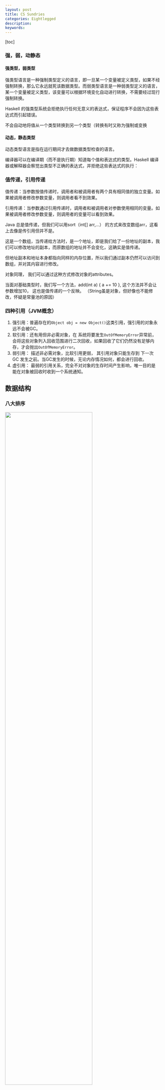```yaml
---
layout: post
title: CS Sundries
categories: Eightlegged
description: 
keywords: 
---
```

[toc]
### 强，弱，动静态

#### 强类型，弱类型
强类型语言是一种强制类型定义的语言，即一旦某一个变量被定义类型，如果不经强制转换，那么它永远就死该数据类型。而弱类型语言是一种弱类型定义的语言，某一个变量被定义类型，该变量可以根据环境变化自动进行转换，不需要经过现行强制转换。

Haskell 的强类型系统会拒绝执行任何无意义的表达式，保证程序不会因为这些表达式而引起错误。

不会自动地将值从一个类型转换到另一个类型（转换有时又称为强制或变换

#### 动态，静态类型
动态类型语言是指在运行期间才去做数据类型检查的语言。

编译器可以在编译期（而不是执行期）知道每个值和表达式的类型。Haskell 编译器或解释器会察觉出类型不正确的表达式，并拒绝这些表达式的执行：

### 值传递，引用传递
值传递：当参数按值传递时，调用者和被调用者有两个具有相同值的独立变量。如果被调用者修改参数变量，则调用者看不到效果。

引用传递：当参数通过引用传递时，调用者和被调用者对参数使用相同的变量。如果被调用者修改参数变量，则调用者的变量可以看到效果。

Java 总是值传递，但我们可以用sort（int[] arr,...） 的方式来改变数组arr，这看上去像是传引用但并不是。

这是一个数组，当传递给方法时，是一个地址，即是我们给了一份地址的副本，我们可以修改地址的副本，而原数组的地址并不会变化，这确实是值传递。

但地址副本和地址本身都指向同样的内存位置，所以我们通过副本仍然可以访问到数组，并对其内容进行修改。

对象同理， 我们可以通过这种方式修改对象的attributes。

当面对基础类型时，我们写一个方法，add(int a) { a += 10 }, 这个方法并不会让参数增加10， 这也是值传递的一个反映。
（String虽是对象，但好像也不能修改，怀疑是常量池的原因）

### 四种引用（JVM概念）
1. 强引用：普遍存在的`Object obj = new Object()`这类引用，强引用的对象永远不会被GC。
2. 软引用：还有用但非必需对象，在 系统将要发生`OutOfMemoryError`异常前，会将这些对象列入回收范围进行二次回收，如果回收了它们仍然没有足够内存，才会抛出`OutOfMemoryError`。
3. 弱引用： 描述非必需对象，比软引用更弱， 其引用对象只能生存到 下一次GC 发生之前。当GC发生的时候，无论内存情况如何，都会进行回收。
4. 虚引用： 最弱的引用关系，完全不对对象的生存时间产生影响，唯一目的是 能在对象被回收时收到一个系统通知。

## 数据结构

### 八大排序
<img src="/images/posts/pli/sort1.png" width="75%"/>
<img src="/images/posts/pli/sort2.png" width="75%"/>
<img src="/images/posts/pli/locks.png" width="75%"/>


### Tree
#### 满二叉树和完全二叉树

#### BST 和 AVL
平衡二叉树（Balanced BinaryTree）又被称为AVL树。 
它具有以下性质：
- 它是一棵空树或它的左右两个子树的高度差的绝对值不超过1，
- 并且左右两个子树都是一棵平衡二叉树。 

平衡二叉树一般是一个有序树，它具有二叉树的所有性质，其遍历操作和二叉树的遍历操作相同。

#### 红黑树
红黑树是每个节点都带有颜色属性的二叉查找树，颜色为红色或黑色。在二叉查找树强制一般要求以外，对于任何有效的红黑树我们增加了如下的额外要求：
- Root是黑色。
- Node是红色 or 黑色。
- 所有叶子都是黑色（叶子是NIL节点）。
- 每个红色节点必须有两个黑色的子节点。（从每个叶子到根的所有路径上不能有两个连续的红色节点。）
- 从任一节点到其每个叶子的所有简单路径都包含相同数目的黑色节点。

这些约束确保了红黑树的关键特性：`从根到叶子的最长的可能路径不多于最短的可能路径的两倍长。`


#### HashSet、LinkedHashSet和TreeSet三者区别与联系
- HashSet无序， 可以有一个Null元素
- LinkedHashSet按照放入的顺序排列，可以有一个Null元素， 底层哈希表和链表组成， 添加、删除操作时间复杂度都是O(1)。
- TreeSet元素的自然顺序进行排序，不允许Null元素， 底层红黑树， 添加、删除操作时间复杂度都是O(log(n))

## 操作系统
<https://www.cnblogs.com/cxuanBlog/p/13297199.html>
### 死锁
多个进程在执行时，互相请求对方正占用的资源，导致都无法执行完毕并释放出占有资源，形成阻塞。

- 互斥条件：一个资源每次只能被一个进程使用。
- 请求与保持条件：一个进程因请求资源而阻塞时，对已获得的资源保持不放。
- 不剥夺条件:进程已获得的资源，在末使用完之前，不能强行剥夺。
- 循环等待条件:若干进程之间形成一种头尾相接的循环等待资源关系。

<https://blog.csdn.net/hj605635529/article/details/69214903#:~:text=%E4%B8%80%E3%80%81%E6%AD%BB%E9%94%81%E9%A2%84%E9%98%B2%EF%BC%9A%E7%A0%B4%E5%9D%8F,%E8%BF%99%E4%B8%AA%E6%96%B9%E6%B3%95%E6%AF%94%E8%BE%83%E4%BD%8E%E6%95%88%E3%80%82>

#### 预防
破坏死锁的四个条件中的一个或几个， 但由于所施加的限制条件往往太严格，因而导致系统资源利用率和系统吞吐量降低。

#### 避免
通过明智的选择，确保永远不会到达死锁点，因此死锁避免比死锁预防允许更多的并发。

- 进程启动拒绝：如果一个进程的请求会导致死锁，则不启动该进程。
- 资源分配拒绝：如果一个进程增加的资源请求会导致死锁，则不允许此分配(银行家算法)。 

假设资源P1申请资源，银行家算法先试探的分配给它（当然先要看看当前资源池中的资源数量够不够），若申请的资源数量小于等于Available，然后接着判断分配给P1后剩余的资源，能不能使进程队列的某个进程执行完毕，若没有进程可执行完毕，则系统处于不安全状态（即此时没有一个进程能够完成并释放资源，随时间推移，系统终将处于死锁。

如果存在一个由系统中所有进程构成的安全序列P1，…，Pn，则系统处于安全状态。安全状态一定是没有死锁发生。

不存在一个安全序列。不安全状态不一定导致死锁。

### 线程安全

當多個線程訪問某個方法時，不管你通過怎樣的調用方式、或者說這些線程如何交替地執行，我們在主程序中不需要去做任何的同步，這個類的結果行為都是我們設想的正確行為，那麼我們就可以說這個類是線程安全的

一般是针对于类来讲的，也就是说当一个类在多线程访问时能正常地工作（结果和行为符合我们在设计该类的初衷，与在单线程时的表现一致），他就是一个线程安全的类， 线程安全的类无需在主程序中再做任何同步。

### 线程与进程
线程是系统独立调度和分派CPU的基本单位， 进程是资源分配的最小单位
<https://blog.csdn.net/mxsgoden/article/details/8821936#:~:text=%E6%A0%B9%E6%9C%AC%E5%8C%BA%E5%88%AB%EF%BC%9A%E8%BF%9B%E7%A8%8B%E6%98%AF%E6%93%8D%E4%BD%9C,%EF%BC%88%E9%80%9A%E8%BF%87CPU%E8%B0%83...>

### 线程切换的开销
CPU通过时间片分配算法来循环执行任务，当前任务执行一个时间片后会切换到下一个任务。但是，在切换前会保存上一个任务的状态，以便下次切换回这个任务时，可以再次加载这个任务的状态，从任务保存到再加载的过程就是一次`上下文切换`。

上下文：CPU 寄存器和程序计数器

CPU 寄存器是 CPU 内置的容量小、但速度极快的内存。
程序计数器则是用来存储 CPU 正在执行的指令位置、或者即将执行的下一条指令位置。


### 线程的生命周期
- 新建
- 就绪 ： 线程对象调用了start()方法之后，该线程就进入就绪状态。就绪状态的线程处于就绪队列中，要等待JVM里线程调度器的调度。
- 运行 ： 就绪状态的线程获取 CPU 资源，就可以执行 run()，此时线程便处于运行状态。
- 阻塞 ： 一个线程执行了sleep（睡眠）、suspend（挂起）等方法，失去所占用资源之后进入阻塞状态。在睡眠时间已到或获得设备资源后可以重新进入就绪状态
- 死亡状态 : 一个运行状态的线程完成任务或者其他终止条件发生时，该线程就切换到终止状态。

三种阻塞：
- 等待阻塞：运行状态中的线程执行 wait() 方法，使线程进入到等待阻塞状态。

- 同步阻塞：线程在获取 synchronized 同步锁失败(因为同步锁被其他线程占用)。

- 其他阻塞：通过调用线程的 sleep() 或 join() 发出了 I/O 请求时，线程就会进入到阻塞状态。当sleep() 状态超时，join() 等待线程终止或超时，或者 I/O 处理完毕，线程重新转入就绪状态。

### 线程池
#### 参数
corePoolSize，核心线程数量，决定是否创建新的线程来处理到来的任务
maximumPoolSize，最大线程数量，线程池中允许创建线程地最大数量
keepAliveTime，线程空闲时存活的时间
unit，空闲存活时间单位
workQueue，任务队列，用于存放已提交的任务
threadFactory，线程工厂，用于创建线程执行任务
handler，拒绝策略，当线程池处于饱和时，使用某种策略来拒绝任务提交

#### 线程池五种状态
- Running : 能够接受新的任务以及处理阻塞队列中的任务
- ShutDown : 不再接受新到来的任务，但可以处理阻塞队列中的任务
- Stop : 不再接受新到来的任务，试图停止所有正在执行的线程，不再处理阻塞队列中等待的任务，当然，它会返回那些未执行的任务。 
- Tidying : 所有任务终止，有效线程数为0，运行terminated()钩子方法
- Terminated : terminated()运行完成后进入该状态

1. shutDown() 
当线程池调用该方法时,线程池的状态则立刻变成SHUTDOWN状态。此时，则不能再往线程池中添加任何任务，否则将会抛出RejectedExecutionException异常。但是，此时线程池不会立刻退出，直到添加到线程池中的任务都已经处理完成，才会退出。 

2. shutdownNow() 
执行该方法，线程池的状态立刻变成STOP状态，并试图停止所有正在执行的线程，不再处理还在池队列中等待的任务，当然，它会返回那些未执行的任务。 

#### 线程池执行流程


### java的线程状态
1. 初始(NEW)：新创建了一个线程对象，但还没有调用start()方法。
2. 运行(RUNNABLE)：Java线程中将就绪（ready）和运行中（running）两种状态笼统的称为“运行”。
线程对象创建后，其他线程(比如main线程）调用了该对象的start()方法。该状态的线程位于可运行线程池中，等待被线程调度选中，获取CPU的使用权，此时处于就绪状态（ready）。就绪状态的线程在获得CPU时间片后变为运行中状态（running）。
3. 阻塞(BLOCKED)：表示线程阻塞于锁。
4. 等待(WAITING)：进入该状态的线程需要等待其他线程做出一些特定动作（通知或中断）。
5. 超时等待(TIMED_WAITING)：该状态不同于WAITING，它可以在指定的时间后自行返回。
6. 终止(TERMINATED)：表示该线程已经执行完毕。

> 一个线程还可以等待另一个线程直到其运行结束。例如，main线程在启动t线程后，可以通过t.join()等待t线程结束后再继续运行：
> 
### sleep
Thread.sleep(long) 可以让当前进程休眠， 必须搭配中断异常。



<https://blog.csdn.net/pange1991/article/details/53860651#:~:text=Java%E4%B8%AD%E7%BA%BF%E7%A8%8B%E7%9A%84%E7%8A%B6%E6%80%81,%E5%AF%B9%E8%B1%A1%E7%9A%84start()%E6%96%B9%E6%B3%95%E3%80%82>



### 守护进程
守护进程（Daemon）是运行在后台的一种特殊进程。它独立于控制终端并且周期性地执行某种任务或等待处理某些发生的事件。 

执行thread.start() 方法前, 设置thread.setDemon(true);

理解一 :  守护线程就是main同生共死，当main退出，它将终止，而普通线程是在任务执行结束才停止。

理解二： 用户线程：`Java虚拟机在它所有非守护线程已经离开后自动离开`。守护线程则是用来服务用户线程的，如果没有其他用户线程在运行，那么就没有可服务对象，也就没有理由继续下去。

例如：我们所熟悉的Java垃圾回收线程就是一个典型的守护线程，当我们的程序中不再有任何运行中的Thread，程序就不会再产生垃圾，垃圾回收器也就无事可做，所以当垃圾回收线程是Java虚拟机上仅剩的线程时，Java虚拟机会自动离开。

### 进程间通信
<https://www.jianshu.com/p/c1015f5ffa74>

### 线程间通信
a) 互斥量(Mutex)：采用互斥对象机制，只有拥有互斥对象的线程才有访问公共资源的权限。比如 Java 中的 synchronized 关键词和各种 Lock 都是这种机制。

b) 信号量(Semphares)：它允许同一时刻多个线程访问同一资源，但是需要控制同一时刻访问此资源的最大线程数量。

c) 事件(Event):Wait/Notify：通过通知操作的方式来保持多线程同步，还可以方便的实现多线程优先级的比较操作。

### 进程切换和线程切换
<https://segmentfault.com/a/1190000019750164#:~:text=%E8%BF%9B%E7%A8%8B%E5%88%87%E6%8D%A2%E4%B8%8E%E7%BA%BF%E7%A8%8B%E5%88%87%E6%8D%A2%E7%9A%84%E4%B8%80%E4%B8%AA%E6%9C%80%E4%B8%BB%E8%A6%81%E5%8C%BA%E5%88%AB,%E8%99%9A%E6%8B%9F%E5%9C%B0%E5%9D%80%E7%A9%BA%E9%97%B4%E7%9A%84%E8%BD%AC%E6%8D%A2%E3%80%82>

### 线程切换上下文

### 进程调度算法
a）先来先去服务

b）时间片轮转法

c）短作业优先

d）多级反馈队列调度算法

e）优先级调度


### 僵尸，孤儿进程
#### 僵尸进程
僵尸进程是指它的父进程没有等待(调用 wait/waitpid)。如果子进程先结束而父进程后结束，即子进程结束后，父进程还在继续运行但是并未调用 wait/waitpid 那子进程就会成为僵尸进程。但如果子进程后结束，即父进程先结束了，但没有调用 wait/waitpid 来等待子进程的结束， 此时子进程还在运行，父进程已经结束。那么并不会产生僵尸进程。应为每个进程结束时， 系统都会扫描当前系统中运行的所有进程，看看有没有哪个进程时刚刚结束的这个进程的子 进程，如果有就有 init 来接管它，成为它的父进程。

进程设置僵尸状态的目的是维护子进程的信息，以便父进程在以后某个时间获取。要在当前 进程中生成一个子进程，一般需要调用 fork 这个系统调用，fork 这个函数的特别之处在于一次调用，两次返回，一次返回到父进程中，一次返回到子进程中，可以通过返回值来判断其 返回点。如果子进程先于父进程退出， 同时父进程又没有调用 wait/waitpid，则该子进程将成为僵尸进程。

在每个进程退出的时候，内核释放该进程所有的资源，包括打开的文件，占用的内存。但是 仍然保留了一些信息（如进程号 pid 退出状态 运行时间等）。这些保留的信息直到进程通过调用 wait/waitpid 时才会释放。这样就导致了一个问题，如果没有调用 wait/waitpid 的话，那 么保留的信息就不会释放。比如进程号就会被一直占用了。但系统所能使用的进程号的有限 的，如果产生大量的僵尸进程，将导致系统没有可用的进程号而导致系统不能创建进程。所 以我们应该避免僵尸进程。

如果进程不调用 wait / waitpid 的话， 那么保留的那段信息就不会释放，其进程号就会一直被占用，但是系统所能使用的进程号是有限的，如果大量的产生僵死进程，将因为没有可用 的进程号而导致系统不能产生新的进程. 此即为僵尸进程的危害，应当避免

#### 孤儿进程
孤儿进程：一个父进程退出，而它的一个或多个子进程还在运行，那么那些子进程将成为孤 儿进程。孤儿进程将被 init 进程(进程号为1)所收养，并由init进程对它们完成状态收集工作。孤儿进程是没有父进程的进程，管理孤儿进程这个重任就落到了 init 进程身上，因此孤儿进程并 不会有什么危害。

### 虚拟内存

虚拟内存使得应用程序认为它拥有一个连续的地址空间，而实际上，它通常是被分隔成多个物理内存碎片，还有一部分存储在外部磁盘存储器上，在需要时进行数据交换。

虚拟内存可以让程序可以拥有超过系统物理内存大小的可用内存空间。虚拟内存让每个进程拥有一片连续完整的内存空间。

#### 局部性原理
局部性原理表现在以下两个方面：

1)时间局部性 ：如果程序中的某条指令一旦执行，不久以后该指令可能再次执行；如果某数据被访问过，不久以后该数据可能再次被访问。

2)空间局部性 ：一旦程序访问了某个存储单元，在不久之后，其附近的存储单元也将被访问。

#### OS的内存管理机制
1. 块式管理 ： 将内存分为几个固定大小的块，每个块中只包含一个进程。

2. 页式管理 ：把主存分为大小相等且固定的一页一页的形式，页较小，相对相比于块式管理的划分力度更大，提高了内存利用率，减少了碎片。页式管理通过页表对应逻辑地址 和物理地址。

3. 段式管理 ： 页式管理虽然提高了内存利用率，但是页式管理其中的页实际并无任何实际意义。 段式管理把主存分为一段段的，最重要的是段是有实际意义的，每个段定义了一组逻辑信息。 段式管理通过段表对应逻辑地址和物理地址。例如,有主程序段 MAIN、子程序段 X、数据段 D 及栈段 S 等。 段式管理通过段表对应逻辑地址和物理地址。

4. 段页式管理：段页式管理机制结合了段式管理和页式管理的优点。段页式管理机制就是 `把主存先分成若干段，每个段又分成若干页`。

#### 内，外部碎片

`内部碎片`： 内部碎片是已经被分配出去（能明确指出属于哪个进程）的内存空间大于请求所需的内存空间，不能被利用的内存空间就是内部碎片。


`外部碎片`： 外部碎片指的是还没有被分配出去（不属于任何进程），但由于太小了无法分配给申请内存空间的新进程的内存空闲区域。

<https://blog.csdn.net/qq_22238021/article/details/80209062#:~:text=%E7%9B%B4%E5%88%B0%E8%BF%9B%E7%A8%8B%E9%87%8A%E6%94%BE%E5%AE%83%EF%BC%8C%E6%88%96,%E7%A7%8D%E7%8E%B0%E8%B1%A1%E6%88%90%E4%B8%BA%E5%86%85%E9%83%A8%E7%A2%8E%E7%89%87%E3%80%82>

#### 页式，段式，段页式
`页式`：把主存空间划分为大小相等且固定的块，块相对较小，作为主存的基本单位。每个进程也以块为单位进行划分，进程在执行时，以块为单位逐个申请主存中的块空间。

`段式`：段式虚拟存储器中的`段是按程序的逻辑结构划分的`，各个段的长度因程序而异。把虚拟地址 分为两部分：段号和段内地址。

优点： 段的分界与程序的自然分界相对应，因而具有逻辑独立性，使得它易于编译、管理、修改和保护，也便于多道程序的共享。

缺点： 因为段长度可变，分配空间不便，容易在段间留下碎片，不好利用，造成浪费。

`段页式`： 把程序按逻辑结构分段，每段再划分为固定大小的页，主存空间也划分为大小相等的页，程序对主存的调入、调出仍以页为基本传送单位，这样的虚拟存储器称为段页式虚拟存储器。
在段页式虚拟存储器中，每个程序对应一个段表，每段对应一个页表，段的长度必须是页长的整数倍，段的起点必须是某一页的起点。-》 两次查表

#### 页面置换算法
- OPT（最佳页面置换算法）：所选择的被换出的页面将是最长时间内不再被访问， 通常可以保证获得最低的缺页率。

- FIFO（先进先出页面置换算法） : 总是淘汰最先进入内存的页面，即选择在内存中驻留时间最久的页面进行淘汰。

- LRU（最近最久未使用页面置换算法）：将最近最久未使用的页面换出。需要在内存中维护一个所有页面的链表。当一个页面被访问时，将这个页面移到 链表表头。这样就能保证链表表尾的页面是最近最久未访问的。力扣-实现LRU

- LFU（最少使用页面置换算法）：该置换算法选择在之前时期使用最少的页面作为淘汰页。力扣-实现LFU


### 用户态和内核态

操作系统（Operating System，简称 OS）是管理计算机硬件与软件资源的程序。根据进程访问资源的特点，我们可以把进程在系统上的运行分为两个级别：

用户态(user mode) : 用户态运行的进程或可以直接读取用户程序的数据。
内核态(kernel mode):可以简单的理解系统态运行的进程或程序几乎可以访问计算机的任何资源，不受限制。
运行的程序基本都是运行在用户态。如果我们调用操作系统提供的内核态级别的子功能那就需要系统调用了。

系统调用：与系统态级别的资源有关的操作（如文件管理、进程控制、内存管理等)，都 必须通过系统调用方式向操作系统提出服务请求，并由操作系统代为完成。

系统调用是操作系统为应用程序提供能够访问到内核态的资源的接口。补充：

用户态切换到内核态的几种方式

系统调用: 系统调用是用户态主动要求切换到内核态的一种方式， 用户应用程序通过操作系统调用内核为上层应用程序开放的接口来执行程序。

异常：当 cpu 在执行用户态的应用程序时，发生了某些不可知的异常。 于是当前用户态的应用进程切换到处理此异常的内核的程序中去。

硬件设备的中断: 当硬件设备完成用户请求后，会向 cpu 发出相应的中断信号，这时 cpu 会暂停执行下一条即将要执行的指令，转而去执行与中断信号对应的应用程序， 如果先前执行的指令是用户态下程序的指令，那么这个转换过程也是用户态到内核态的转换。

### I/O 模型
在UNIX可以归纳成5种I/O模型:
1. 阻塞I/O
2. 非阻塞I/O
3. I/O多路复用
4. 信号驱动I/O
5. 异步I/O

#### 同步与非同步
同步
发送一个请求，等待返回，再发送下一个请求，同步可以避免出现死锁，脏读的发生。

异步
发送一个请求，不等待返回，随时可以再发送下一个请求，可以提高效率，保证并发。

#### 阻塞与非阻塞
阻塞
传统的IO流都是阻塞式的。也就是说，当一个线程调用read()或者write()方法时，该线程将被阻塞，直到有一些数据读读取或者被写入，在此期间，该线程不能执行其他任何任务。在完成网络通信进行IO操作时，由于线程会阻塞，所以服务器端必须为每个客户端都提供一个独立的线程进行处理，当服务器端需要处理大量的客户端时，性能急剧下降。

> 线程会被未完成的IO阻塞
非阻塞
JavaNIO是非阻塞式的。当线程从某通道进行读写数据时，若没有数据可用时，该线程会去执行其他任务。线程通常将非阻塞IO的空闲时间用于在其他通道上执行IO操作，所以单独的线程可以管理多个输入和输出通道。因此NIO可以让服务器端使用一个或有限几个线程来同时处理连接到服务器端的所有客户端。

#### 文件描述符fd
Linux 的内核将所有外部设备都看做一个文件来操作，对一个文件的读写操作会调用内核提供的系统命令(api)，返回一个file descriptor（fd，文件描述符）。而对一个socket的读写也会有响应的描述符，称为socket fd（socket文件描述符），描述符就是一个数字，指向内核中的一个结构体（文件路径，数据区等一些属性）。

所以说：在Linux下对文件的操作是利用文件描述符(file descriptor)来实现的。

#### Redis 缓存雪崩、击穿、穿透
- 缓存穿透：key对应的数据在数据源并不存在，每次针对此key的请求从缓存获取不到，请求都会到数据源，从而可能压垮数据源。比如用一个不存在的用户id获取用户信息，不论缓存还是数据库都没有，若黑客利用此漏洞进行攻击可能压垮数据库。（1. 布隆过滤器（Bloom Filter）布隆过滤器可以用于检索一个元素是否在一个集合中， 2. 给不存在的也作个null缓存）
  
- 缓存击穿：key对应的数据存在，但在redis中过期，此时若有大量并发请求过来，这些请求发现缓存过期一般都会从后端DB加载数据并回设到缓存，这个时候大并发的请求可能会瞬间把后端DB压垮。
  
- 缓存雪崩：当缓存服务器重启或者大量缓存集中在某一个时间段失效，这样在失效的时候，也会给后端系统(比如DB)带来很大压力。


#### IO多路复用 （事件驱动） reactor模式
Linux 中的 IO 多路复用机制是指一个线程处理多个 IO 流。

在 Redis 只运行单线程的情况下，该机制允许内核中，同时存在多个监听套接字和已连接套接字.

即非阻塞的socket文件描述符号加上监控这些描述符的I/O多路复用机制（在Linux下可以使用select/poll/epoll）， select比较早期，要遍历已注册的所有fd， 后来的epoll性能好得多，其性能不太受连接数影响，很好的并发性。

多路复用是指使用一个线程来检查多个文件描述符（Socket）的就绪状态，比如调用select和poll函数，传入多个文件描述符，如果有一个文件描述符就绪，则返回，否则阻塞直到超时

##### select
1. 每次调用select，都需要把fd集合从用户态拷贝到内核态，这个开销在fd很多时会很大
2. 同时每次调用select都需要在内核遍历传递进来的所有fd，这个开销在fd很多时也很大
3. select支持的文件描述符数量太小了，默认是1024

##### poll
poll的实现和select非常相似，只是描述fd集合的方式不同

##### epoll

epoll_create, epoll_ctl, epoll_wait

epoll_create是创建一个epoll句柄；epoll_ctl是注册要监听的事件类型；epoll_wait则是等待事件的产生。

1. 在epoll_ctl时拷贝所有fd进内核态，而非每次调用时
2. 在epoll_ctl时把current挂一遍（这一遍必不可少）并为每个fd指定一个回调函数，当设备就绪，唤醒等待队列上的等待者时，就会调用这个回调函数，而这个回调函数会把就绪的fd加入一个就绪链表
3. epoll_wait的工作实际上就是在这个就绪链表中查看有没有就绪的fd.


<https://www.zhihu.com/question/28594409>


#### AIO （异步非阻塞I/O模型）
异步非阻塞与同步非阻塞的区别在哪里？异步非阻塞无需一个线程去轮询所有IO操作的状态改变，在相应的状态改变后，系统会通知对应的线程来处理。对应到烧开水中就是，为每个水壶上面装了一个开关，水烧开之后，水壶会自动通知我水烧开了。

#### accept（）
```java
while (true) {
    System.out.println("\nListening to port: " + Integer.parseInt(args[0]));

    clientSocket = server.getServerSocket().accept();
    Thread thread = new Thread(new ServiceThread(server.getDictionary(), clientSocket));
    thread.start();
}
```
#### service Thread
```java
@Override
public void run() {

    try {
        BufferedReader input = new BufferedReader(new InputStreamReader(this.getClientSocket().getInputStream(), "UTF-8"));
        BufferedWriter output = new BufferedWriter(new OutputStreamWriter(this.getClientSocket().getOutputStream(), "UTF-8"));

        System.out.println("A client has connected to Server, assign to thread \'" + Thread.currentThread().getName() + "\', start providing service.");
        System.out.println("Currently connected user number: " + (Thread.activeCount() - 1));

        //Handle client's requests until client side closes
        //ClientMsg will be parted into operation command and word inputs to be easily processed
        while((clientMsg = input.readLine()) != null){

            String[] operation = clientMsg.split("@split@");

            if(operation[0].equals("query")){
                output.write(query(operation[1]) + "\n");
                output.flush();
            }

            if(operation[0].equals("add")){
                output.write(add(operation[1], operation[2]) + "\n");
                output.flush();
            }

            if(operation[0].equals("remove")){
                output.write(remove(operation[1])  + "\n");
                output.flush();
            }
        }

        getClientSocket().close();
    }
}
```
在 Redis 只运行单线程的情况下，该机制允许内核中，同时存在多个监听套接字和已连接套接字。

### 并发
#### 同步和互斥
互斥，是指三部在不同进程之间的若干程序片断，当某个进程运行其中一个程序片段时，其它进程就不能运行它们之中的任一程序片段，只能等到该进程运行完这个程序片段后才可以运行。

同步，是指散步在不同进程之间的若干程序片断，它们的运行必须严格按照规定的 某种先后次序来运行，这种先后次序依赖于要完成的特定的任务。　　

显然，同步是一种更为复杂的互斥，而互斥是一种特殊的同步。也就是说互斥是两个线程之间不可以同时运行，他们会相互排斥，必须等待一个线程运行完毕，另一个才能运行，而同步也是不能同时运行，但他是必须要安照某种次序来运行相应的线程（也是一种互斥）！　

> 互斥：是指某一资源同时只允许一个访问者对其进行访问，具有唯一性和排它性。但互斥无法限制访问者对资源的访问顺序，即访问是无序的。　　
> 
> 同步：是指在互斥的基础上（大多数情况），通过其它机制实现访问者对资源的有序访问。在大多数情况下，同步已经实现了互斥，特别是所有写入资源的情况必定是互斥的。少数情况是指可以允许多个访问者同时访问资源。


##### synchronized的三种应用方式
synchronized关键字最主要有以下3种应用方式，下面分别介绍

修饰实例方法，作用于当前实例加锁，进入同步代码前要获得当前实例的锁。

修饰静态方法，作用于当前类对象加锁，进入同步代码前要获得当前类对象的锁。

修饰代码块，指定加锁对象，对给定对象加锁，进入同步代码库前要获得给定对象的锁。

#### volatile
> 保证被 volatile 修饰的共享变量的 可见性 & 有序性，但不保证原子性

volatile关键字的作用大致是，对该变量的每个单独读或写操作都是原子的。

然而，值得注意的是，一个需要不止一次读/写的操作（比如i++，相当于i=i+1，它进行一次读和一次写）不是原子的，因为另一个线程可能在读和写之间对i进行写。

原子类，如AtomicInteger和AtomicReference，提供了更广泛的原子操作，特别是包括AtomicInteger的increment。

### volatile和synchronized的区别
<https://blog.csdn.net/suifeng3051/article/details/52611233#:~:text=volatile%E6%9C%AC%E8%B4%A8%E6%98%AF%E5%9C%A8%E5%91%8A%E8%AF%89,%E5%85%B6%E4%BB%96%E7%BA%BF%E7%A8%8B%E8%A2%AB%E9%98%BB%E5%A1%9E%E4%BD%8F%E3%80%82>

#### 原子性，可见性，有序性
- 原子性： 要么全部执行，要么全部不执行
- 可见性： 当一个线程修改了共享属性的value后， 其他线程能立刻看到此修改的结果（表现为修改后立马从 工作内存 同步到主存，并刷新主存）
- 有序性： 为了提高性能，编译一般会进行指令重排序，volatile包含`禁止指令重排序`的语义

happens-before 原则

### 原子类
原子变量类 比锁的粒度更细，更轻量级，并且对于在多处理器系统上实现高性能的并发代码来说是非常关键的。

原子变量将发生竞争的范围缩小到单个变量上。

原子变量类 比锁的粒度更细，更轻量级，并且对于在多处理器系统上实现高性能的并发代码来说是非常关键的。原子变量将发生竞争的范围缩小到单个变量上。

底层基于CAS和volatile实现， 如果并发量不大，相比 Lock 更为安全，性能也能接受，因其得益于 JVM 底层机制来保障，自动释放锁，无需硬编码方式释放锁。而使用 Lock 方式，一旦 unlock() 方法使用不规范，可能导致死锁。

主要包括：
AtomicBoolean - 布尔类型原子类
AtomicInteger - 整型原子类
AtomicLong - 长整型原子类

AtomicReference - 引用类型原子类

AtomicIntegerArray - 整形数组原子类
AtomicLongArray - 长整型数组原子类
AtomicReferenceArray - 引用类型数组原子类



```java
atomicData.incrementAndGet(); // data++这并非是原子性操作
```
### 悲观锁
mysql中的共享锁和排它锁
lock for share mode
for update

### 乐观锁和悲观锁
悲观锁认为自己在使用数据的时候一定有别的线程来修改数据，因此在获取数据的时候会先加锁，确保数据不会被别的线程修改。

乐观锁认为自己在使用数据时不会有别的线程修改数据，所以不会添加锁，只是在更新数据的时候去判断之前有没有别的线程更新了这个数据。如果这个数据没有被更新，当前线程将自己修改的数据成功写入。如果数据已经被其他线程更新，则根据不同的实现方式执行不同的操作（例如报错或者自动重试）。

乐观锁在Java中是通过使用无锁编程来实现，最常采用的是CAS算法，Java原子类中的递增操作就通过CAS自旋实现的。

CAS机制当中使用了3个基本操作数：内存地址V，旧的预期值A，要修改的新值B。

更新一个变量的时候，只有当变量的预期值A和内存地址V当中的实际值相同时，才会将内存地址V对应的值修改为B。
如果不同则根据实际值重新计算预期值，再次compare直到成功。

> CAS一般配合volatile变量以保证可见性。

<https://zhuanlan.zhihu.com/p/94762520>


### 公平锁和非公平锁
> 公平锁：多个线程按照申请锁的顺序去获得锁，线程会直接进入队列去排队，永远都是队列的第一位才能得到锁。

优点：所有的线程都能得到资源，不会饿死在队列中。
缺点：吞吐量会下降很多，队列里面除了第一个线程，其他的线程都会阻塞，cpu唤醒阻塞线程的开销会很大。

> 非公平锁：多个线程去获取锁的时候，会直接去尝试获取，获取不到，再去进入等待队列，如果能获取到，就直接获取到锁。

优点：可以减少CPU唤醒线程的开销，整体的吞吐效率会高点，CPU也不必取唤醒所有线程，会减少唤起线程的数量。
缺点：你们可能也发现了，这样可能导致队列中间的线程一直获取不到锁或者长时间获取不到锁，导致饿死。

### 自旋锁
某线程尝试获得同步资源的锁失败：
- 非自旋锁：放弃CPU时间片， 操作系统切换CPU状态，当前线程休眠
- 自旋锁： 不放弃CPU时间片，通过自旋等待其他线程释放锁。

偏向锁是指一段同步代码一直被一个线程所访问，那么该线程会自动获取锁，降低获取锁的代价。
在大多数情况下，锁总是由同一线程多次获得，不存在多线程竞争，所以出现了偏向锁。其目标就是在只有一个线程执行同步代码块时能够提高性能。

轻量级锁是指当锁是偏向锁的时候，被另外的线程所访问，偏向锁就会升级为轻量级锁，其他线程会通过自旋的形式尝试获取锁，不会阻塞，从而提高性能。



### 锁升级
无锁 -> 偏向锁 -> 轻量级锁 -> 重量级锁

### AQS
AQS（AbstractQueuedSynchronizer）是用来构建锁或者其他同步组件的基础框架，它使用了一个int成员变量来表示状态，通过内置的FIFO（first in，first out）队列来完成资源获取线程的排队工作。

AQS定义两种资源共享方式：Exclusive（独占，只有一个线程能执行，如ReentrantLock）和Share（共享，多个线程可同时执行，如Semaphore/CountDownLatch）。

AQS核心思想是，如果被请求的共享资源空闲，那么就将当前请求资源的线程设置为有效的工作线程，将共享资源设置为锁定状态；如果共享资源被占用，就需要一定的阻塞等待唤醒机制来保证锁分配。这个机制主要用的是CLH队列的变体实现的，将暂时获取不到锁的线程加入到队列中。

### ConcurrentHashMap
在多线程环境下，使用HashMap进行put操作时存在丢失数据的情况。-》 HashMap不是线程安全的类

HashTable是一个线程安全的类，它使用synchronized来锁住整张Hash表来实现线程安全，即每次锁住整张表让线程独占，相当于所有线程进行读写时都去竞争一把锁，导致效率非常低下。

ConcurrentHashMap可以做到读取数据不加锁，并且其内部的结构可以让其在进行写操作的时候能够将锁的粒度保持地尽量地小，允许多个修改操作并发进行，其关键在于使用了`锁分段`技术。它使用了多个锁来控制对hash表的不同部分进行的修改。

jdk8之后，采用对位桶的头结点sychronized，cas操作进行复制

ConcurrentHashMap内部使用段(Segment)来表示这些不同的部分，每个段其实就是一个小的Hashtable，它们有自己的锁。

为什么不用ReentrantLock而用synchronized ?
减少内存开销:如果使用ReentrantLock则需要节点继承AQS来获得同步支持，增加内存开销，而1.8中只有头节点需要进行同步。
内部优化:synchronized则是JVM直接支持的，JVM能够在运行时作出相应的优化措施：锁粗化、锁消除、锁自旋等等。

### HashMap
1. 树化标志：8位
2. get(key)方法时获取key的hash值，计算hash&(n-1)得到在链表数组中的位置first=tab[hash&(n-1)],先判断first的key是否与参数key相等，不等就遍历后面的链表找到相同的key值返回对应的Value值即可

> 使用尾插法，防止在扩容时出现环。


### ThreadLocal
ThreadLocal是一个关于创建线程局部变量的类。

这种在一个线程中，横跨若干方法调用，需要传递的对象，我们通常称之为`上下文（Context）`，它是一种状态，可以是用户身份、任务信息等。

给每个方法增加一个context参数非常麻烦，而且有些时候，如果调用链有无法修改源码的第三方库，User对象就传不进去了。

Java标准库提供了一个特殊的ThreadLocal，它可以在一个线程中传递同一个对象。

ThreadLocal实例通常总是以静态字段初始化如下：

> static ThreadLocal<User> threadLocalUser = new ThreadLocal<>();

它的典型使用方式如下：

```java
void processUser(user) {
    try {
        threadLocalUser.set(user);
        step1();
        step2();
    } finally {
        threadLocalUser.remove();
    }
}
```

通过设置一个User实例关联到ThreadLocal中，在移除之前，所有方法都可以随时获取到该User实例：

```java
void step1() {
    User u = threadLocalUser.get();
    log();
    printUser();
}

void log() {
    User u = threadLocalUser.get();
    println(u.name);
}

void step2() {
    User u = threadLocalUser.get();
    checkUser(u.id);
}
```

最后，`特别注意ThreadLocal一定要在finally中清除,` 这是因为当前线程执行完相关代码后，很可能会被重新放入线程池中，如果ThreadLocal没有被清除，该线程执行其他代码时，会把上一次的状态带进去。
```java
try {
    threadLocalUser.set(user);
    ...
} finally {
    threadLocalUser.remove();
}
```
### 秒杀系统
<https://www.zhihu.com/question/54895548>

### 消息队列
<https://cloud.tencent.com/developer/article/1006035#:~:text=%E4%B8%80%E3%80%81%E6%B6%88%E6%81%AF%E9%98%9F%E5%88%97(MQ),%E6%B5%81%E9%87%8F%E5%89%8A%E9%94%8B%E7%AD%89%E9%97%AE%E9%A2%98%E3%80%82>

### Unix cmd
- tar
- pwd 显示当前所在位置
- kill 
- top 常用来监控Linux的系统状况，比如CPU、内存的使用，显示系统上正在运行的进程。


## 计算机网络
<https://www.jianshu.com/p/45d27f3e1196>
<https://zhuanlan.zhihu.com/p/72616216>

### 浏览器输入域名到出现网页的过程
把待请求URL放入队列，判断URL是否已在请求队列，否的话就结束, 是的话就判断请求域名是否DNS缓存中，没有的话就解析域名，有的话就到指定域名的TCP连接是否开启，没有的话就开启TCP连接，进行HTTPS请求，初始化并完成TLS协议握手，向页面对应的URL发送请求。

URL是否在请求队列 -> 判断域名是否在DNS缓存中（无则解析域名） -> 检查TCP连接是否开启（无则3次握手） -> 进行https请求，初始化并完成TLS协议握手，想对应URL发送请求。

[浏览器中url过程](https://github.com/skyline75489/what-happens-when-zh_CN#g)

[http请求的细节](https://juejin.cn/post/6899005188955176974#heading-17)

ARP协议：IP地址 -> MAC地址。它解决的是同一局域网内部的主机或路由器的IP 地址和其对应的硬件地址的映射问题。
DNS: 域名 -> IP地址


### Get和Post请求的区别
get 参数直接添加到url中，post封装在http请求中， 浏览器无缓存

请求报文结构： 
- 请求行request line（方法， 请求路径，版本号）
- 请求header 
- 请求body（get请求无body）

响应报文结构： 
- 状态行（版本号， 状态码， 状态码解释信息）
- 响应header 
- 响应body


[GET与POST](https://www.jianshu.com/p/226195ec62ef)

### DNS
[DNS 原理入门](http://www.ruanyifeng.com/blog/2016/06/dns.html)

递归查询 (Recursive query)
递归查询是这么一种查询方式，一般发生在 Client 请求 DNS Server。Client 发出一个域名解析的请求，DNS Server 必须返回对应的 IP 地址，或者返回找不到的错误。

迭代查询 (Iterative query)
迭代查询一般发生在 DNS Server 之间，当 Client 发出域名解析的请求后，DNS Server 需要给予最佳答案，这个最佳答案可能是"距离最近"的顶级域名服务器，也能是权威域名服务器。无论如何，Client 需要对返回结果再次发起请求，知道获得最终结果。


### TCP协议详细 
TCP 面向连接，可靠传输， 字节流， 要求通信数据可靠
UDP 数据报文段，要求通信速度高

<img src="/images/posts/pli/tcpformat.png" width="75%"/>


### 三次握手，四次挥手
三握
<img src="/images/posts/pli/tcp3.png" width="75%"/>

> 理论上第二次握手就完成了连接建立，为什么服务器端需要第三次握手才进入连接已创建的状态？
- 第一次握手请求有可能是早已失效的连接请求报文，因为服务器需要再确认，即服务器对所有的第一次握手进行回复第二次握手，并对能回复第三次握手的client建立连接，防止浪费资源 

四挥(双方都可发起，发起的一方需要负担最后的2MSL time-wait)
<img src="/images/posts/pli/tcp4.png" width="75%"/>

> 为什么需要time-wait阶段？
- 发起的一方在接到另一方完成单向传输的最后一个包后（以FIN为标志），进行最后的第四次握手确认，并进入time-wait阶段。 
- 原因1：防止对方未接到第四次握手（如未接到则2MSL内会受到对方的第三次握手重传），直到原本的第四次握手确认到达对方，确保对方完成连接释放。
- 原因2：客户端发送了最后1个连接释放请求确认报文后，再经过2MSL时间，则可使本连接持续时间内所产生的所有报文段都从网络中消失。即 在下1个新的连接中就不会出现早已失效的连接请求报文




### 无差错传输
1. 自动重传ARQ(针对出错重传)
2. 流量控制 & 拥塞控制（针对速度匹配）

流量控制: 接收方根据自己接受缓存的大小，动态调整发送方的发送窗口大小
拥塞控制: 防止过多的数据注入到网络中，使得网络中的路由器 & 链路不致于过载


### 拥塞避免算法
发送方维持一个状态变量：拥塞窗口（cwnd)

- 慢开始: 一开始发送报文段时拥塞窗口（cwnd）设置得为1 （指数上升）
- 拥塞避免: 每经过一个往返时间RTT，发送方的拥塞窗口（cwnd）加1， （线性上升）

快重传： 
- 接收方 每收到一个失序的报文段后 就立即发出重复确认（为的是使发送方及早知道有报文段没有到达对方），而不要等到自己发送数据时才进行捎带确认
- 发送方只要一连收到3个重复确认就立即重传对方尚未收到的报文段，而不必 继续等待设置的重传计时器到期

快恢复：当发送方连续收到3个重复确认后，就：
- 执行 乘法减小 算法：把 慢开始门限（ssthresh）设置为 出现拥塞时发送方窗口值的一半 = 拥塞窗口的1半
- 将拥塞窗口（cwnd）值设置为 慢开始门限ssthresh减半后的数值 = 拥塞窗口的1半
- 执行 加法增大 算法：执行拥塞避免算法，使拥塞窗口缓慢地线性增大。
> 快恢复下不重新执行慢开始，直接到1/2ssthresh开始线性增加




<img src="/images/posts/pli/yongse1.png" width="75%"/>





### ICMP 
#### ping
ping是一种计算机网络工具，用来测试数据包能否透过IP协议到达特定主机。
ping的运作原理是向目标主机传出一个ICMP的请求回显数据包，并等待接收回显回应数据包。程序会按时间和成功响应的次数估算丢失数据包率（丢包率）和数据包往返时间

#### TTL 
TTL是 Time To Live的缩写，该字段指定IP包被路由器丢弃之前允许通过的最大网段数量。


### OSPF和RIP
RIP: 距离向量协议
OSPF: 链路状态协议

OSPF 具有以下特点：

向本自治系统中的所有路由器发送信息，这种方法是洪泛法。
发送的信息就是与相邻路由器的链路状态，链路状态包括与哪些路由器相连以及链路的度量，度量用费用、距离、时延、带宽等来表示。
只有当链路状态发生变化时，路由器才会发送信息。
所有路由器都具有全网的拓扑结构图，并且是一致的。相比于 RIP，OSPF 的更新过程收敛的很快。

<https://www.jianshu.com/p/63093df8064c>

### Cookie 和 session
cookie是网站用来标识用户身份而存储在用户本地终端上的数据

HTTP Cookie（也叫 Web Cookie 或浏览器 Cookie）是服务器发送到用户浏览器并保存在本地的一小块数据，它会在浏览器下次向同一服务器再发起请求时被携带并发送到服务器上

1. 存储大小
cookie的数据大小不能超过4k；sessionStorage比cookie大得多，可以达到5M或者更大
2. 有限期时间
sessionStorage数据在当前浏览器窗口关闭后自动删除
设置得cookie过期时间之前都有效，就算窗口或者是浏览器关闭


利用 session，我们可以管理用户状态，比如控制会话存在时间，在会话中保存属性等。其作用方式通常如下：

服务器接收到第一个请求时，生成 session 对象，并通过响应头告诉客户端在 cookie 中放入 sessionId
客户端之后发送请求时，会带上包含 sessionId 的 cookie
服务器通过 sessionId 获取 session ，进而得到当前用户的状态（是否登录）等信息
也就是说，客户端只需要在登录的时候发送一次用户名密码，此后只需要在发送请求时带上 sessionId，服务器就可以验证用户是否登录了。

> 服务器生成session对象，并把sessionID传输给用户端，但不一定要用cookie，比如写在url中

### TCP keepAlive
<https://www.jianshu.com/p/9fe2c140fa52>
 当tcp连接被破坏后， 如果是死连接了， 服务端和客户端怎样才能知道信息能不能到达对方呢？ 很自然的想法是， 不断地给对方发探测信号， 看有没有回应， 这就是心跳机制的直白原理。 所谓的心跳即是数据包， 发心跳就是一方向另一方发送的数据包， 不断地发送， 如果收不到回应， 那么就有理由认为是tcp连接出了问题。 

但其实这个包的报文段是不含有任何数据的， 因此， 即使你用recv函数， 也不会接收到什么值。

[长连接与短连接](https://www.cnblogs.com/0201zcr/p/4694945.html)


### HTTP
- http header: HTTP 消息头用于描述资源或服务器或客户端的行为。
- http 请求方式
- http 状态码: HTTP 状态码用来表示特定的 HTTP 请求是否已成功完成。响应分为五类：消息响应，成功响应，重定向，客户端错误和服务器错误。

#### HTTP
<https://juejin.cn/post/6844903516738338829>


### Http缓存机制
<https://juejin.im/post/6844903801778864136>

#### 请求304
304状态码或许不应该认为是一种错误，而是对客户端有缓存情况下服务端的一种响应。

当你发出一个条件GET请求的时候服务器会从缓存中调用你要访问的内容，这个时候服务器就可以判断这个页面是不是更新过了，如果未更新过那么他会给你返回一个304状态码。

### TCP流量控制和拥塞控制
<https://www.jianshu.com/p/65605622234b>

### https
<https://segmentfault.com/a/1190000019976390>

HTTPS 并非是应用层的一种新协议。只是 HTTP 通信接口部分用SSL（Secure Socket Layer）和 TLS（Transport Layer Security）协议代替而已。通常，HTTP 直接和 TCP 通信。当使用 SSL时，则演变成先和 SSL通信，再由 SSL和 TCP 通信了。简言之，所谓 HTTPS，其实就是身披SSL协议这层外壳的 HTTP。

http和https都是应用层协议，但后者用到的加密SSL和TLS加密是传输层协议

#### TLS/SSL握手
<img src="/images/blog/TLS_hands.png" width="75%"/>

加密过程：
1. 客户端请求服务器，发送client random及其他信息，获得证书，server random
2. 客户端从证书获取公钥，加密另一个随机字符串premaster secret，发送给服务器
3. 服务器用私钥解密获得premaster secret，随后CS双方用以client random，server random，premaster secret生成的对称密钥进行内容传输

**混合加密：**结合非对称加密和对称加密技术。客户端使用对称加密生成密钥对传输数据进行加密，然后使用非对称加密的公钥再对秘钥进行加密，所以网络上传输的数据是被秘钥加密的密文和用公钥加密后的秘密秘钥，因此即使被黑客截取，由于没有私钥，无法获取到加密明文的秘钥，便无法获取到明文数据。


**数字摘要：**通过单向hash函数对原文进行哈希，将需加密的明文“摘要”成一串固定长度(如128bit)的密文，不同的明文摘要成的密文其结果总是不相同，同样的明文其摘要必定一致，并且即使知道了摘要也不能反推出明文。


**数字签名技术：**数字签名建立在公钥加密体制基础上，是公钥加密技术的另一类应用。它把公钥加密技术和数字摘要结合起来，形成了实用的数字签名技术。



#### 流程
- 首先客户端通过URL访问服务器建立SSL连接。
- 服务端收到客户端请求后，会将网站支持的证书信息（证书中包含公钥）传送一份给客户端。
- 客户端的服务器开始协商SSL连接的安全等级，也就是信息加密的等级。
- 客户端的浏览器根据双方同意的安全等级，建立会话密钥，然后利用网站的公钥将会话密钥加密，并传送给网站。
- 服务器利用自己的私钥解密出会话密钥。
- 服务器利用会话密钥加密与客户端之间的通信。

#### HTTPS的缺点
- HTTPS协议多次握手，导致页面的加载时间延长近50%；
- HTTPS连接缓存不如HTTP高效，会增加数据开销和功耗；
- 申请SSL证书需要钱，功能越强大的证书费用越高。
- SSL涉及到的安全算法会消耗 CPU 资源，对服务器资源消耗较大。

#### Web安全
<https://developer.mozilla.org/zh-CN/docs/Web/Security>[web安全]
##### 同源策略
同源策略是指在Web浏览器中，允许某个网页脚本访问另一个网页的数据，但前提是这两个网页必须有相同的URI、主机名和端口号，一旦两个网站满足上述条件，这两个网站就被认定为具有相同来源。此策略可防止某个网页上的恶意脚本通过该页面的文档对象模型访问另一网页上的敏感数据。

同源策略对Web应用程序具有特殊意义，因为Web应用程序广泛依赖于HTTP cookie[1]来维持用户会话，所以必须将不相关网站严格分隔，以防止丢失数据泄露。

> 可以使用 CORS 来允许跨源访问。CORS 是 HTTP 的一部分，它允许服务端来指定哪些主机可以从这个服务端加载资源。

##### CORS
Cross-Origin Resource Sharing（CORS）是一种基于HTTP-header的机制，
> 服务器上的 CORS 配置可以精细地指定允许跨域访问的条件
允许服务器指示浏览器应该允许从中加载资源的任何其他源（域、方案或端口）。CORS还依赖于一种机制，通过这种机制，浏览器向承载跨源资源的服务器发出“飞行前”请求，以检查服务器是否允许实际请求。在该预飞行中，浏览器发送指示HTTP方法的标头和将在实际请求中使用的标头。



##### XSS
跨站脚本（英语：Cross-site scripting，通常简称为：XSS）是一种网站应用程序的安全漏洞攻击，是代码注入的一种。它允许恶意用户将代码注入到网页上，其他用户在观看网页时就会受到影响。这类攻击通常包含了HTML以及用户端脚本语言。

防御：
- 过滤特殊字符
- 使用HTTP头指定类型， 使得输出的内容避免被作为HTML解析


##### CSRF
跨站请求伪造（英语：Cross-site request forgery），也被称为 one-click attack 或者 session riding，通常缩写为 CSRF 或者 XSRF， 是一种挟制用户在当前已登录的Web应用程序上执行非本意的操作的攻击方法。[1] 跟跨网站脚本（XSS）相比，XSS 利用的是用户对指定网站的信任，CSRF 利用的是网站对用户网页浏览器的信任。

跨站请求攻击，简单地说，是攻击者通过一些技术手段欺骗用户的浏览器去访问一个自己曾经认证过的网站并运行一些操作（如发邮件，发消息，甚至财产操作如转账和购买商品）。由于浏览器曾经认证过，所以被访问的网站会认为是真正的用户操作而去运行。这利用了web中用户身份验证的一个漏洞：`简单的身份验证只能保证请求发自某个用户的浏览器，却不能保证请求本身是用户自愿发出的。`

防御：
- 令牌同步模式
- 检查Referer字段
- 添加校验token

### 正则


## Database
https://www.pdai.tech/md/db/sql/sql-db-theory.html#3-%e9%9a%94%e7%a6%bb%e6%80%a7isolation

### MyISAM与InnoDB区别

#### ACID
1. 原子性(Atomicity) 事务被视为不可分割的最小单元，事务的所有操作要么全部提交成功，要么全部失败回滚。 回滚可以用日志来实现，日志记录着事务所执行的修改操作，在回滚时反向执行这些修改操作即可。 
2. 一致性(Consistency) 数据库在事务执行前后都保持一致性状态。在一致性状态下，所有事务对一个数据的读取结果都是相同的。 
3. 隔离性(Isolation) 一个事务所做的修改在最终提交以前，对其它事务是不可见的。 
4. 持久性(Durability) 一旦事务提交，则其所做的修改将会永远保存到数据库中。即使系统发生崩溃，事务执行的结果也不能丢失。 可以通过数据库备份和恢复来实现，在系统发生崩溃时，使用备份的数据库进行数据恢复。

#### MySQL事务的实现
MySQL的事务的四个特性（ACID），是通过InnoDB日志和锁来保证的。

事务的隔离性是通过数据库锁的机制实现。
事务的持久性是通过Redo Log来实现。
事务的原子性和一致性是通过Undo Log实现的。

实现过程：

- 在操作任务数据之前，首先将数据备份到Undo Log中，然后再进行数据的修改操作；
- 出现错误时执行Roll Back，系统可以利用Undo Log恢复到事务开始之前的状态。
- Redo Log是记录新数据的备份，事务提交之前，只将Redo Log持久化即可。
- 系统崩溃时，数据库未持久化，但Redo Log已经持久化，系统可以根据Redo Log将数据恢复并提交。

#### 多版本并发控制(MVCC)
事务隔离机制的实现基于锁机制和并发调度。其中并发调度使用的是MVVC（多版本并发控制），通过保存修改的旧版本信息来支持并发一致性读和回滚等特性。

MVCC只在 READ COMMITTED 和 REPEATABLE READ 两个隔离级别下工作

在Mysql的InnoDB引擎中就是指在已提交读(READ COMMITTD)和可重复读(REPEATABLE READ)这两种隔离级别下的事务对于SELECT操作会`访问版本链中的记录`的过程。
这就使得别的事务可以修改这条记录，反正每次修改都会在版本链中记录。SELECT可以去版本链中拿记录，这就实现了读-写，写-读的并发执行，提升了系统的性能。

说完了undo log我们再来看看ReadView。已提交读和可重复读的区别就在于它们生成ReadView的策略不同

也就是说已提交读隔离级别下的事务在每次查询的开始都会生成一个独立的ReadView,而可重复读隔离级别则在第一次读的时候生成一个ReadView，之后的读都复用之前的ReadView。

> redo log叫做重做日志，是用来实现事务的持久性。

该日志文件由两部分组成：重做日志缓冲（redo log buffer）以及重做日志文件（redo log）,前者是在内存中，后者在磁盘中。当事务提交之后会把所有修改信息都会存到该日志中。

> undo log 叫做回滚日志，用于记录数据被修改前的信息。

他正好跟前面所说的重做日志所记录的相反，重做日志记录数据被修改后的信息。undo log主要记录的是数据的逻辑变化，为了在发生错误时回滚之前的操作，需要将之前的操作都记录下来，然后在发生错误时才可以回滚。

#### 隔离级别
未提交读: 脏读，不可重复读，幻读 
已提交读: 不可重复读， 幻读 （Oracle级别）
可重复读: 幻读 （InnoDB级别）
可串行: 无 

- 脏读： T1 修改一个数据，T2 随后读取这个数据。如果 T1 撤销了这次修改，那么 T2 读取的数据是脏数据。

- 不可重复读：事物T1多次读同一数据，期间其他事务修改该数据并提交，导致多次读取结果不一样

- 幻读: T1 读取某个范围的数据，T2 在这个范围内插入新的数据，T1 再次读取这个范围的数据，此时读取的结果和和第一次读取的结果不同。

#### 索引
> 设置了索引会加大增删改成本，因为对应的树也要进行调整，但在仅查询的情况下并没有成本。

##### B+索引和hash索引
hash等值查询快但无法进行范围查询，不稳定，当某个键值存在大量重复的时候，发生hash碰撞，此时效率可能极差。而B+树的查询效率比较稳定，对于所有的查询都是从根节点到叶子节点，且树的高度较低。

hash不能模糊查询，无法避免回表查询。


##### 聚簇索引
聚簇索引：将数据存储与索引放到了一块，找到索引也就找到了数据

非聚簇索引：将数据存储于索引分开结构，索引结构的叶子节点指向了数据的对应行，myisam通过key_buffer把索引先缓存到内存中，当需要访问数据时（通过索引访问数据），在内存中直接搜索索引，然后通过索引找到磁盘相应数据，这也就是为什么索引不在key buffer命中时，速度慢的原因

##### B+ tree
B+树其实和B树是非常相似的，我们首先看看相同点。
- 根节点至少一个元素
- 非根节点元素范围：m/2 <= k <= m-1

不同点：

B+树有两种类型的节点：
内部结点（也称索引结点）和叶子结点。

- B+树的非叶子节点不保存关键字记录的指针，只进行数据索引，这样使得B+树每个非叶子节点所能保存的关键字大大增加。
- B+树叶子节点保存了父节点的所有关键字记录的指针，所有数据地址必须要到叶子节点才能获取到。所以每次数据查询的次数都一样；
- B+树叶子节点的关键字从小到大有序排列，左边结尾数据都会保存右边节点开始数据的指针。（顺序查询—）

##### B+ tree 与 红黑树
红黑树等平衡树也可以用来实现索引，但是文件系统及数据库系统普遍采用 B+ Tree 作为索引结构，主要有以下两个原因: 

1. 更少的查找次数 平衡树查找操作的时间复杂度等于树高 h，而树高大致为 O(h)=O(logdN)，其中 d 为每个节点的出度。 红黑树的出度为 2，而 B+ Tree 的出度一般都非常大，所以红黑树的树高 h 很明显比 B+ Tree 大非常多，检索的次数也就更多。 

2. 利用计算机预读特性 为了减少磁盘 I/O，磁盘往往不是严格按需读取，而是每次都会预读。预读过程中，磁盘进行顺序读取，顺序读取不需要进行磁盘寻道，并且只需要很短的旋转时间，因此速度会非常快。 操作系统一般将内存和磁盘分割成固态大小的块，每一块称为一页，内存与磁盘以页为单位交换数据。数据库系统将索引的一个节点的大小设置为页的大小，使得一次 I/O 就能完全载入一个节点，并且可以利用预读特性，相邻的节点也能够被预先载入。 

##### 索引优化
##### 索引的优点
- 索引的使用场景 对于非常小的表、大部分情况下简单的全表扫描比建立索引更高效。 

- 对于中到大型的表，索引就非常有效。 

- 但是对于特大型的表，建立和维护索引的代价将会随之增长。这种情况下，需要用到一种技术可以直接区分出需要查询的一组数据，而不是一条记录一条记录地匹配，例如可以使用分区技术。

#### 索引优化

#### 高并发的数据库设计
1. 单库
2. 分库 -》 1. 流量分摊算法 2. 数据库同步
3. 读写分离 -》 slave库做查询，主库做写入，主库写入后同步到slave库


## 编译原理

#### 编译流程
<https://juejin.im/post/6844903857084956680>
#### 


## 设计模式
### 依赖，聚合，组合
#### 依赖
```java
public class Pen {
    public void write(){
        System.out.println("use pen to write");
    }
}

public class Me {
    public void write(Pen pen){//这里，pen作为Me类方法的参数
        pen.write();
    }
}
```
#### 聚合

聚合关系中，整件不会拥有部件的生命周期，所以整件删除时，部件不会被删除。再者，多个整件可以共享同一个部件。

聚合关系中
```java
public class Family {
    private List<Child> children; //一个家庭里有许多孩子

    // ...
}

```


#### 组合
组合关系中，整件拥有部件的生命周期，所以整件删除时，部件一定会跟着删除。而且，多个整件不可以同时间共享同一个部件。
```java
public class Nose {
    private Eye eye = new Eye();  //一个人有鼻子有眼睛
    private Nose nose = new Nose();

    // .... 
}
```


### 单例
[设计模式](https://www.pdai.tech/md/dev-spec/pattern/2_singleton.html)

1、单例类只能有一个实例。
2、单例类必须自己创建自己的唯一实例。
3、单例类必须给所有其他对象提供这一实例。

#### 单例模式实现
##### lazy，线程不安全
```java
public class Singleton{
    private static Singleton instance;

    private Singleton(){}

    public static Singleton getInstance(){
        if(instance == null){
            instance = new Singleton();
        }

        return instance;
    }
}
```
##### hunger，线程安全
```java
public class Singleton{
    private static Singleton instance = new Singleton();

    private Singleton(){}

    public static Singleton getInstance(){

        return instance;
    }
}
```
##### lazy，线程安全
```java
public class Singleton{
    private static Singleton instance;

    private Singleton(){}
    // note， 这是一个类锁，所以所有创建线程都共享这把锁
    public static synchronized Singleton getInstance(){
        if(instance == null){
            instance = new Singleton();
        }

        return instance;
    }
}
```
##### lazy，双重校验锁
第一个if判断避免了其他无用线程竞争锁来造成性能浪费，第二个if判断能拦截除第一个获得对象锁线程以外的线程。

```java
public class Singleton{
    private static volatile Singleton instance;

    private volatile Singleton(){}

    public static Singleton getInstance(){
        if(instance == null){
            synchronized(Singleton.class){
                if(instance == null){
                    instance = new Singleton();
                }
            }
        }

        return instance;
    }
}


public Class Singleton {
  private static volatile Singleton instance;

  public Singleton() {}

  public static Singleton getInstance() {
    if(instance == null) {
      synchronized(Singleton.class) {
        if(instance == null) {
          instance = new Singleton();
        }
      }
    }
  }
}
```

### 工厂
```java
public class ShapeFactory {
    
   //使用 getShape 方法获取形状类型的对象
   public Shape getShape(String shapeType){
      if(shapeType == null){
         return null;
      }        
      if(shapeType.equalsIgnoreCase("CIRCLE")){
         return new Circle();
      } else if(shapeType.equalsIgnoreCase("RECTANGLE")){
         return new Rectangle();
      } else if(shapeType.equalsIgnoreCase("SQUARE")){
         return new Square();
      }
      return null;
   }
}
```

### 抽象工厂
```java
public abstract class AbstractFactory {
   public abstract Color getColor(String color);
   public abstract Shape getShape(String shape) ;
}
```
```java
public class ShapeFactory extends AbstractFactory {
    
   @Override
   public Shape getShape(String shapeType){
      if(shapeType == null){
         return null;
      }        
      if(shapeType.equalsIgnoreCase("CIRCLE")){
         return new Circle();
      } else if(shapeType.equalsIgnoreCase("RECTANGLE")){
         return new Rectangle();
      } else if(shapeType.equalsIgnoreCase("SQUARE")){
         return new Square();
      }
      return null;
   }
   
   @Override
   public Color getColor(String color) {
      return null;
   }
}
```

```java
public class ColorFactory extends AbstractFactory {
    
   @Override
   public Shape getShape(String shapeType){
      return null;
   }
   
   @Override
   public Color getColor(String color) {
      if(color == null){
         return null;
      }        
      if(color.equalsIgnoreCase("RED")){
         return new Red();
      } else if(color.equalsIgnoreCase("GREEN")){
         return new Green();
      } else if(color.equalsIgnoreCase("BLUE")){
         return new Blue();
      }
      return null;
   }
}
```

## JVM
### 堆内存和堆内存
堆栈是线性数据结构，而堆是层次结构的数据结构。堆栈内存永远不会变得碎片化，而堆内存可能会随着内存块的首次分配和释放而变得碎片化。堆栈只访问局部变量，而堆允许全局访问变量。

### 数据结构的堆
<https://juejin.cn/post/6844903508555071496>

### 内存模型
#### 程序计数器（private）
字节码解释器通过改变这个计数器的值来选择下一条需要执行的字节码指令

唯一没有规定任何`OutOfMemoryError`的内存区域

#### 虚拟机栈（private）
虚拟机栈为虚拟机执行Java方法（也就是字节码）服务，生命周期与线程相同。

一个栈帧对应一个Java（字节码）方法，存储局部变量表，操作数栈，动态链接，方法出口。

局部变量表存放 编译期可知的：
- 基本数据类型
- 对象引用

会抛出`OutOfMemoryError`和`StackOverflowError`异常。

#### 本地方法栈（private）
与虚拟机栈类似，本地方法栈为虚拟机使用Native方法服务。

会抛出`OutOfMemoryError`和`StackOverflowError`异常。


#### Java堆（shared）
最大的内存区域，唯一作用：存放对象实例（所有的对象实例和数组）

是GC的主要区域，故也叫做GC堆， 根据`分代算法`， 也可细分为：
- 新生代
- 老年代

或者更细分：
- Eden （新生代）
- From Survivor （新生代）
- To Survivor （老年代）

会抛出`OutOfMemoryError`异常， 在 当前堆没有内存进行实例分配 且 堆也无法再扩展 时。 

#### 方法区（shared）
存储 虚拟机 加载的：
- 类信息
- 常量
- 静态变量
- 即时编译器编译后的代码

如果视作Java堆的一部分，可以叫做`永久代`，因为一般不考虑回收该区域。

抛出`OutOfMemoryError`异常。

##### 运行时常量池
是方法区的一部分，存在于Class文件中，存放编译期生成的各种 字面量 和 符号引用。


#### OutOfMemoryError 和 StackOverflowError
StackOverflowError： 如果线程请求的栈深度大于虚拟机允许的深度，将抛出该异常。
OutOfMemoryError：大部分虚拟机允许动态扩展，当扩展时无法申请到足够内存，抛出该异常。

这两种异常存在重叠：当栈空间无法继续分配时，是因为内存太小，还是已使用的栈空间太大。



### GC机制

#### 判断对象死亡
1. 引用计数法： 给对象添加引用计数，每当有地方引用，计数器加一，当引用失效，计数器减一，计数器为0的对象判定不可能再使用。
2. 可达性算法（JVM采用）

##### 可达性算法
通过一系列称为“GC roots”的对象作为起点，从这些起点向下搜索，搜索所走过的路径称为引用链。

可作为“GC roots”的对象：
1. 虚拟机栈中引用的对象。
2. 本地方法栈中引用的对象。
3. 方法区中 类静态属性引用的 对象。
4. 方法区中常量引用的对象。

> 当一个对象到“GC roots”没有任何引用链相连时，证明对象不可用

#### finalize()方法
当一个对象被判定 不可达，并非代表它已经死亡。

首先进行第一次标记，然后进行筛选（是否有必要执行finalize()方法）

如果认为有必要， 将对象放置进 `F-Queue`，并在稍后由一个虚拟机创建的低优先级的Finalizer线程来执行finalize()方法。

finalize()是对象逃脱死亡命运的最后一次机会，在GC进行第二次标记前对象只要能和引用链上任何一个对象建立关联，那么在第二次标记时他会被移出 待回收 的集合，否则便进行回收，对象正式死亡。

### GC算法
#### 标记-清除算法
标记所有要回收的对象，在标记完成后统一回收所有被标记的对象。

不足：
1. 效率低下。
2. 清除后剩下大量不连续的内存碎片，会影响以后需要分配大对象时无法找到足够连续内存而 频繁出发GC。

#### 复制算法
将可用内存等分为两块，每次只使用一块，当一块内存快用完了，将存活的所有对象复制到另一块（在原内存无序，新内存上有序，这是优点），然后清理所有原内存。

因为在新内存分配时是顺序分配，解决了碎片问题，但相应可使用内存空间变小了。

##### Eden and Survivor
取代等分，以8:1:1进行分配， 每次使用一块Eden和一块Survivor， 另一块Survivor作为To Survivor来存放存活对象。

#### 标记-整理算法
针对存活率高的老年代，先标记要清理的对象，然后让存活对象向一端移动，然后清理边界以外内存。

#### 分代收集
新生代： 复制算法（只有少部分存活需要复制）
老年代：标记-清除或者标记-整理

#### 垃圾收集器分类
<https://cloud.tencent.com/developer/article/1592943>

### 内存分配与回收策略
#### 对象优先在Eden分配
#### Minor GC and Full GC
1. Minor GC: 发生在新生代的GC，频繁而高速， Eden区不够时发生。
2. Full GC: 发生在老年代的GC， 

#### 大对象直接进入老年代
大对象： 需要大量连续内存的对象，例如： 长字符串，大数组

#### 晋升到老年代
虚拟机给每个对象维持一个年龄计数器，当对象在Eden出生并成功活过一个Minor GC进入From Survivor，年龄记为1，
之后每熬过一个Minor GC，年龄+1，当年龄超过设定值（default=15）将其晋升到老年代。

#### 动态年龄判断
当From Survivor中 相同年龄 对象的总和 达到From Survivor的一半时，即是没有到晋升年龄，年龄大于等于该年龄的所有对象也可全部进入老年代。

#### 空间分配担保

### 类加载

#### JAVA创建一个对象的过程
1. JVM去方法区寻找Test类的代码信息，如果有直接调用，没有的话使用类的加载机制把类加载进来.
2. 加载类，静态变量、静态方法、常量
3. person，person在main方法内部，因而是局部变量，存放在栈空间中。
4. new Person()。new出的对象（实例），存放在堆空间中。
5. jvm接下来看到了“=”，把new Person的地址告诉person变量，person通过四字节的地址（十六进制），引用该实例
   
> 类初始化： 类构造器完成类初始化（分配内存、赋予默认值）
> 类实例化：

#### 流程
加载 -> 验证 -> 准备 -> 解析 -> 初始化

其中：验证， 准备， 解析 也叫连接

##### 加载
虚拟机完成：
1. 通过一个类的全限定名来获取 定义此类 的二进制字节流。
2. 将这个字节流所代表的的 静态存储结构 转化为 方法区的 运行时数据结构。
3. 在内存中生成一个代表这个类的java.lang.Class对象，作为方法区这个类的各种数据的访问入口。

##### 验证
确保Class文件中的字节流中 包含的信息符合当前虚拟机的要求，并且不会危害虚拟机自身的安全。

##### 准备
正式为 类变量（被static修饰的变量） 分配内存并设置类变量初始值的阶段，这些变量使用所使用的内存都将在方法区中进行分配。

该阶段仅分配类变量，实例变量将会在对象实例化的时候随对象一起分配在Java堆中。

##### 解析
虚拟机将常量池内的符号引用替换为直接引用的过程。

###### 符号引用
以一组符号来描述所引用的目标，符号可以是任何形式的字面量，只要能无歧义的定位到目标。

###### 直接引用
直接指向目标的指针，相对偏移量或者一个能间接定位的句柄。

##### 初始化
开始执行 类中 定义的Java程序代码（字节码）

#### 类加载器
类加载器虽然只用于实现类的加载动作，但其作用还包含：
> 任意一个类，需要由 其本身 和 其类加载器来 确定 唯一性。

每一个类加载器都拥有一个独立的 类名称空间， 即比较两个类是否相等，只有在他们都由同一个类加载器加载的前提下 才有讨论意义。

#### 双亲委派模型
> 当一个类加载器收到了类加载请求，他首先把请求委派给父类加载器，对每一个层次的类加载器都如是，因此所有加载请求最终都应该 传递到 顶层的启动类加载器。只有当父类加载器反馈自己无法完成加载请求（在其搜索范围内没有找到所需类），子加载器才会尝试自己加载。 

> 好处在于Java类随其加载器一起具备了一种带有优先级的层次关系。

JVM中只存在两种类加载器：
1. 启动类加载器： 是JVM的一部分。
2. 其他类加载器：独立于JVM外部。

更加细分：
1. 启动类加载器
2. 扩展类加载器
3. 应用程序加载器

在双亲委派模型要求，除了顶层的启动类加载器外，其他的类加载器都应当有自己的父类加载器。

这里类加载器间的父子关系一般是以`组合`的关系来复用父加载器的代码，而非`继承`。

## Spring
### AOP
Java在面向对象的世界里无限风光，oop成就了无数经典的软件，它让我们的软件更健壮，更易于维护。

但是程序猿对软件的质量追求是永无止境的，oop对于业务的抽象和封装完美的无懈可击然而对于系统层面的一些需求比如系统日志，性能统计等，分散在软件的各个角落，维护起来很是不爽，这种问题的解决确是oop力所不能及的，于是AOP横空出世。

先来看一个简单的小例子，体会一下AOP能解决什么问题：如果我们要在A,B,C三个类的do方法中都加入日志功能定义一个日志类Record，加日志的方法：

```java
Public class A{
    Public void do(){
        …
        Record.addRecord();//添加日志
    }
}

Public class B{
    Public void do(){
        …
        Record.addRecord();//添加日志
    }
}
Public class C{
    Public void do(){
        …
        Record.addRecord();//添加日志
    }
}
```


这样做可以解决问题，但是总感觉有些别扭，每个类的do方法中都调用了添加日志的方法，添加日志的方法不是我们的核心业务，我们却要去处理它随着系统越来越完善，类似这样的非核心业务也会越来越多，比如`权限，异常处理，性能监控`等这样的功能出现在很多类的很多方法中干扰了我们的核心业务代码，怎么解决呢？AOP就是为此而生.


对于日志记录，性能监控，异常处理这样的非核心功能，单独被抽取出来，与业务代码分离，横切在核心业务代码之上这就是我们通常所说的面向切面编程(AOP),通过一个例子看看他是如何实现的创建一个UserDao类：

```java
@Repository
public class UserDao {
     public void addUser(){
        System.out.println("添加用户");
    }
    public void updateUser(){
        System.out.println("修改用户");
    }
    public void deleteUser(){
        System.out.println("删除用户");
    }
}
```

创建一个切面类
```java
@Aspect
public class MyAspectLog {
    /**
     * 方法执行完后执行的方法
     */

@After(value="execution(* cn.xh.dao.UserDao.addUser(..))")
    public void log(){
        System.out.println("记录日志");
    }
}
在spring配置文件中加入：
<!-- 启动@aspectj的自动代理支持-->
    <aop:aspectj-autoproxy />
 
    <!-- 定义aspect类 -->
    <bean name="myAspect" class="cn.xh.dao. MyAspectLog "/>
```

当我们创建UserDao的对象userDao调用addUser方法的时候会打印“添加用户”，“记录日志”很神奇吧,究竟发生了什么？明明addUser方法里面只有打印”添加用户”啊这就是Spring AOP的强大之处，在运行时通过动态代理技术对UserDao的addUser方法进行了增强，添加了记录日志的功能。动态代理其实就是在运行时动态的生成目标对象的代理对象，在代理对象中对目标对象的方法进行增强，关于动态代理技术我会在另一篇文章中详细介绍，现在先来看一下AOP中几个重要的概念：
